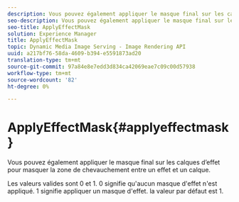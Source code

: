 ```yaml
---
description: Vous pouvez également appliquer le masque final sur les calques d’effet pour masquer la zone de chevauchement entre un effet et un calque.
seo-description: Vous pouvez également appliquer le masque final sur les calques d’effet pour masquer la zone de chevauchement entre un effet et un calque.
seo-title: ApplyEffectMask
solution: Experience Manager
title: ApplyEffectMask
topic: Dynamic Media Image Serving - Image Rendering API
uuid: a217bf76-58da-4609-b394-e5591873ad20
translation-type: tm+mt
source-git-commit: 97a84e8e7edd3d834ca42069eae7c09c00d57938
workflow-type: tm+mt
source-wordcount: '82'
ht-degree: 0%

---
```



# ApplyEffectMask{#applyeffectmask}

Vous pouvez également appliquer le masque final sur les calques d’effet pour masquer la zone de chevauchement entre un effet et un calque.

Les valeurs valides sont 0 et 1. 0 signifie qu&#39;aucun masque d&#39;effet n&#39;est appliqué. 1 signifie appliquer un masque d&#39;effet. la valeur par défaut est 1.
